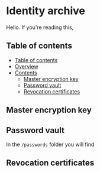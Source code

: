 # Identity archive
Hello. If you're reading this, 

## Table of contents
- [Table of contents](#table-of-contents)
- [Overview](#overview)
- [Contents](#contents)
    - [Master encryption key](#master-encryption-key)
    - [Password vault](#password-vault)
    - [Revocation certificates](#revocation-certificates)

## Master encryption key


## Password vault
In the `/passwords` folder you will find 

## Revocation certificates
